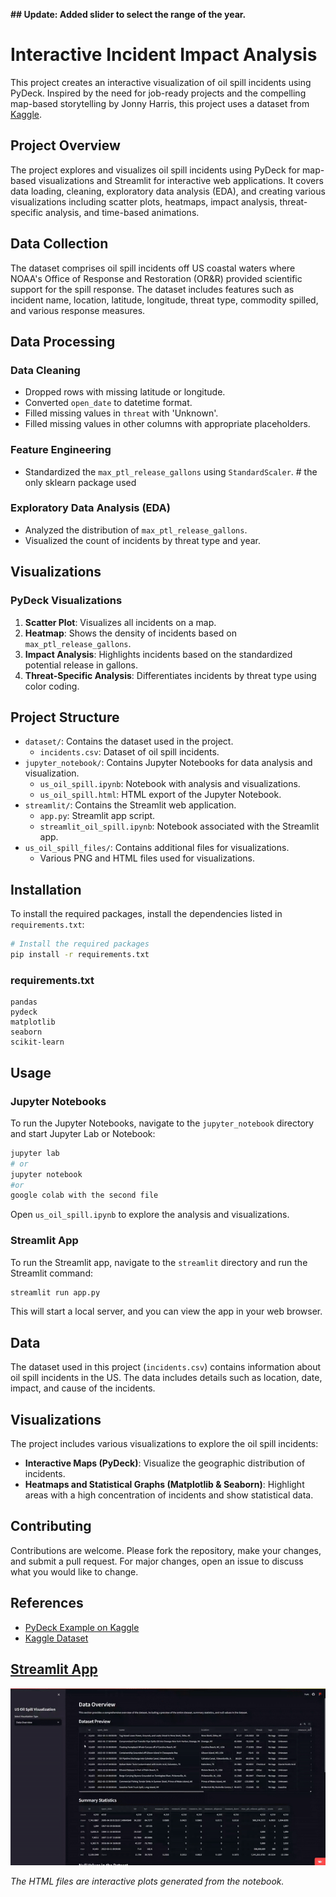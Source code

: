 **## Update: Added slider to select the range of the year.**


# Interactive Incident Impact Analysis

This project creates an interactive visualization of oil spill incidents using PyDeck. Inspired by the need for job-ready projects and the compelling map-based storytelling by Jonny Harris, this project uses a dataset from [Kaggle](https://www.kaggle.com/datasets/kkhandekar/oil-spills-off-us-coastal-waters/data).

## Project Overview

The project explores and visualizes oil spill incidents using PyDeck for map-based visualizations and Streamlit for interactive web applications. It covers data loading, cleaning, exploratory data analysis (EDA), and creating various visualizations including scatter plots, heatmaps, impact analysis, threat-specific analysis, and time-based animations.

## Data Collection

The dataset comprises oil spill incidents off US coastal waters where NOAA's Office of Response and Restoration (OR&R) provided scientific support for the spill response. The dataset includes features such as incident name, location, latitude, longitude, threat type, commodity spilled, and various response measures.

## Data Processing

### Data Cleaning
- Dropped rows with missing latitude or longitude.
- Converted `open_date` to datetime format.
- Filled missing values in `threat` with 'Unknown'.
- Filled missing values in other columns with appropriate placeholders.

### Feature Engineering
- Standardized the `max_ptl_release_gallons` using `StandardScaler`. # the only sklearn package used

### Exploratory Data Analysis (EDA)
- Analyzed the distribution of `max_ptl_release_gallons`.
- Visualized the count of incidents by threat type and year.

## Visualizations

### PyDeck Visualizations
1. **Scatter Plot**: Visualizes all incidents on a map.
2. **Heatmap**: Shows the density of incidents based on `max_ptl_release_gallons`.
3. **Impact Analysis**: Highlights incidents based on the standardized potential release in gallons.
4. **Threat-Specific Analysis**: Differentiates incidents by threat type using color coding.

## Project Structure
- `dataset/`: Contains the dataset used in the project.
  - `incidents.csv`: Dataset of oil spill incidents.
- `jupyter_notebook/`: Contains Jupyter Notebooks for data analysis and visualization.
  - `us_oil_spill.ipynb`: Notebook with analysis and visualizations.
  - `us_oil_spill.html`: HTML export of the Jupyter Notebook.
- `streamlit/`: Contains the Streamlit web application.
  - `app.py`: Streamlit app script.
  - `streamlit_oil_spill.ipynb`: Notebook associated with the Streamlit app.
- `us_oil_spill_files/`: Contains additional files for visualizations.
  - Various PNG and HTML files used for visualizations.

## Installation
To install the required packages, install the dependencies listed in `requirements.txt`:

```sh
# Install the required packages
pip install -r requirements.txt
```

### requirements.txt
```text
pandas
pydeck
matplotlib
seaborn
scikit-learn
```

## Usage

### Jupyter Notebooks
To run the Jupyter Notebooks, navigate to the `jupyter_notebook` directory and start Jupyter Lab or Notebook:

```sh
jupyter lab
# or
jupyter notebook
#or 
google colab with the second file
```

Open `us_oil_spill.ipynb` to explore the analysis and visualizations.

### Streamlit App
To run the Streamlit app, navigate to the `streamlit` directory and run the Streamlit command:

```sh
streamlit run app.py
```

This will start a local server, and you can view the app in your web browser.

## Data
The dataset used in this project (`incidents.csv`) contains information about oil spill incidents in the US. The data includes details such as location, date, impact, and cause of the incidents.

## Visualizations
The project includes various visualizations to explore the oil spill incidents:

- **Interactive Maps (PyDeck)**: Visualize the geographic distribution of incidents.
- **Heatmaps and Statistical Graphs (Matplotlib & Seaborn)**: Highlight areas with a high concentration of incidents and show statistical data.

## Contributing
Contributions are welcome. Please fork the repository, make your changes, and submit a pull request. For major changes, open an issue to discuss what you would like to change.

## References

- [PyDeck Example on Kaggle](https://www.kaggle.com/code/jeongbinpark/visualization-3d-map-using-pydeck)
- [Kaggle Dataset](https://www.kaggle.com/datasets/kkhandekar/oil-spills-off-us-coastal-waters/data)

## [Streamlit App](https://chris-dsilva-us-oil-spill-visualization.streamlit.app/)


![alt text](video_demo/streamlit-app-demo-ezgif.com-video-to-gif-converter.gif)


*The HTML files are interactive plots generated from the notebook.*

